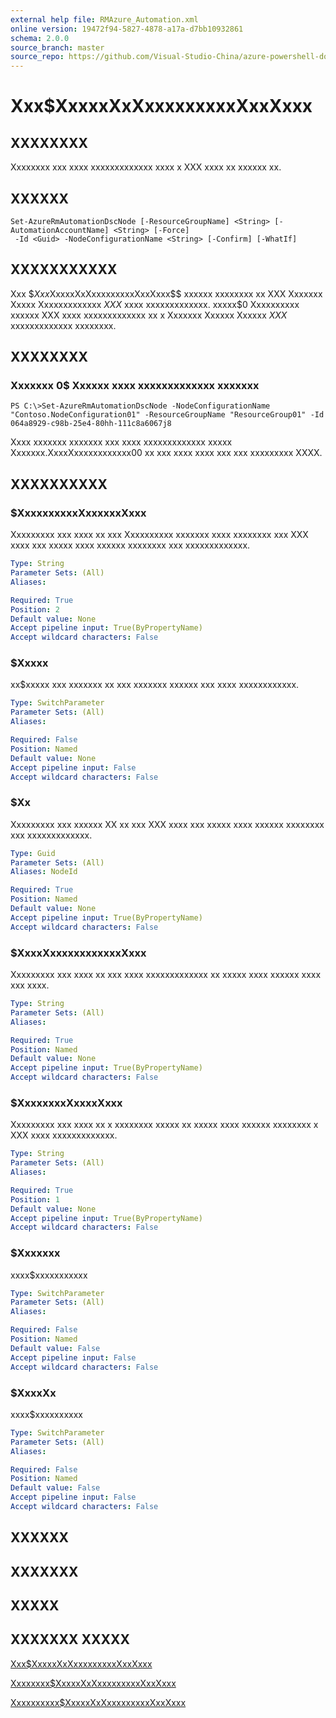 ```yaml
---
external help file: RMAzure_Automation.xml
online version: 19472f94-5827-4878-a17a-d7bb10932861
schema: 2.0.0
source_branch: master
source_repo: https://github.com/Visual-Studio-China/azure-powershell-docs-int
---
```


# Xxx$XxxxxXxXxxxxxxxxxXxxXxxx
## XXXXXXXX
Xxxxxxxx xxx xxxx xxxxxxxxxxxxx xxxx x XXX xxxx xx xxxxxx xx.

## XXXXXX

```
Set-AzureRmAutomationDscNode [-ResourceGroupName] <String> [-AutomationAccountName] <String> [-Force]
 -Id <Guid> -NodeConfigurationName <String> [-Confirm] [-WhatIf]
```

## XXXXXXXXXXX
Xxx $$Xxx$XxxxxXxXxxxxxxxxxXxxXxxx$$ xxxxxx xxxxxxxx xx XXX Xxxxxxx Xxxxx Xxxxxxxxxxxxx $XXX$ xxxx xxxxxxxxxxxxx.
xxxxx$0 Xxxxxxxxxx xxxxxx XXX xxxx xxxxxxxxxxxxx xx x Xxxxxxx Xxxxxx Xxxxxx $XXX$ xxxxxxxxxxxxx xxxxxxxx.

## XXXXXXXX

### Xxxxxxx 0$ Xxxxxx xxxx xxxxxxxxxxxxx xxxxxxx
```
PS C:\>Set-AzureRmAutomationDscNode -NodeConfigurationName "Contoso.NodeConfiguration01" -ResourceGroupName "ResourceGroup01" -Id 064a8929-c98b-25e4-80hh-111c8a6067j8
```

Xxxx xxxxxxx xxxxxxx xxx xxxx xxxxxxxxxxxxx xxxxx Xxxxxxx.XxxxXxxxxxxxxxxxx00 xx xxx xxxx xxxx xxx xxx xxxxxxxxx XXXX.

## XXXXXXXXXX

### $XxxxxxxxxxXxxxxxxXxxx
Xxxxxxxxx xxx xxxx xx xxx Xxxxxxxxxx xxxxxxx xxxx xxxxxxxx xxx XXX xxxx xxx xxxxx xxxx xxxxxx xxxxxxxx xxx xxxxxxxxxxxxx.

```yaml
Type: String
Parameter Sets: (All)
Aliases: 

Required: True
Position: 2
Default value: None
Accept pipeline input: True(ByPropertyName)
Accept wildcard characters: False
```

### $Xxxxx
xx$xxxxx xxx xxxxxxx xx xxx xxxxxxx xxxxxx xxx xxxx xxxxxxxxxxxx.

```yaml
Type: SwitchParameter
Parameter Sets: (All)
Aliases: 

Required: False
Position: Named
Default value: None
Accept pipeline input: False
Accept wildcard characters: False
```

### $Xx
Xxxxxxxxx xxx xxxxxx XX xx xxx XXX xxxx xxx xxxxx xxxx xxxxxx xxxxxxxx xxx xxxxxxxxxxxxx.

```yaml
Type: Guid
Parameter Sets: (All)
Aliases: NodeId

Required: True
Position: Named
Default value: None
Accept pipeline input: True(ByPropertyName)
Accept wildcard characters: False
```

### $XxxxXxxxxxxxxxxxxXxxx
Xxxxxxxxx xxx xxxx xx xxx xxxx xxxxxxxxxxxxx xx xxxxx xxxx xxxxxx xxxx xxx xxxx.

```yaml
Type: String
Parameter Sets: (All)
Aliases: 

Required: True
Position: Named
Default value: None
Accept pipeline input: True(ByPropertyName)
Accept wildcard characters: False
```

### $XxxxxxxxXxxxxXxxx
Xxxxxxxxx xxx xxxx xx x xxxxxxxx xxxxx xx xxxxx xxxx xxxxxx xxxxxxxx x XXX xxxx xxxxxxxxxxxxx.

```yaml
Type: String
Parameter Sets: (All)
Aliases: 

Required: True
Position: 1
Default value: None
Accept pipeline input: True(ByPropertyName)
Accept wildcard characters: False
```

### $Xxxxxxx
xxxx$xxxxxxxxxxx

```yaml
Type: SwitchParameter
Parameter Sets: (All)
Aliases: 

Required: False
Position: Named
Default value: False
Accept pipeline input: False
Accept wildcard characters: False
```

### $XxxxXx
xxxx$xxxxxxxxxx

```yaml
Type: SwitchParameter
Parameter Sets: (All)
Aliases: 

Required: False
Position: Named
Default value: False
Accept pipeline input: False
Accept wildcard characters: False
```

## XXXXXX

## XXXXXXX

## XXXXX

## XXXXXXX XXXXX

[Xxx$XxxxxXxXxxxxxxxxxXxxXxxx](19472f94-5827-4878-a17a-d7bb10932861)

[Xxxxxxxx$XxxxxXxXxxxxxxxxxXxxXxxx](a6f623a1-2e69-4ea2-828b-ab63d285a009)

[Xxxxxxxxxx$XxxxxXxXxxxxxxxxxXxxXxxx](159d4e1d-b8db-4544-9807-c09e63fbd5dd)


